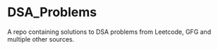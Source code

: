 # DSA_Problems

A repo containing solutions to DSA problems from Leetcode, GFG and multiple other sources.
